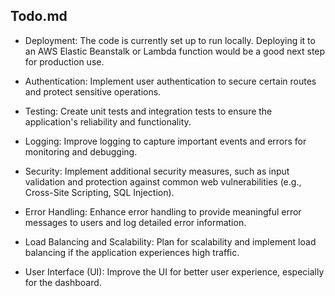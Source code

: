 ## Todo.md

- Deployment: The code is currently set up to run locally. Deploying it to an AWS Elastic Beanstalk or Lambda function would be a good next step for production use.

- Authentication: Implement user authentication to secure certain routes and protect sensitive operations.

- Testing: Create unit tests and integration tests to ensure the application's reliability and functionality.

- Logging: Improve logging to capture important events and errors for monitoring and debugging.

- Security: Implement additional security measures, such as input validation and protection against common web vulnerabilities (e.g., Cross-Site Scripting, SQL Injection).

- Error Handling: Enhance error handling to provide meaningful error messages to users and log detailed error information.

- Load Balancing and Scalability: Plan for scalability and implement load balancing if the application experiences high traffic.

- User Interface (UI): Improve the UI for better user experience, especially for the dashboard.